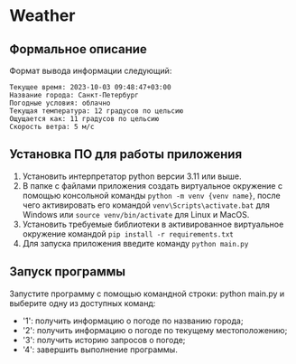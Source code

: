 # Weather

## Формальное описание
Формат вывода информации следующий:
```
Текущее время: 2023-10-03 09:48:47+03:00
Название города: Санкт-Петербург
Погодные условия: облачно
Текущая температура: 12 градусов по цельсию
Ощущается как: 11 градусов по цельсию
Скорость ветра: 5 м/c
```
## Установка ПО для работы приложения
1. Установить интерпретатор python версии 3.11 или выше.
2. В папке с файлами приложения создать виртуальное окружение с помощью консольной команды `python -m venv {venv name}`, после чего активировать его командой `venv\Scripts\activate.bat` для Windows или `source venv/bin/activate` для Linux и MacOS.
3. Установить требуемые библиотеки в активированное виртуальное окружение командой `pip install -r requirements.txt`
4. Для запуска приложения введите команду `python main.py`

## Запуск программы

Запустите программу с помощью командной строки: python main.py 
и выберите одну из доступных команд:
  - '1': получить информацию о погоде по названию города;
  - '2': получить информацию о погоде по текущему местоположению;
  - '3': получить историю запросов о погоде;
  - '4': завершить выполнение программы.
